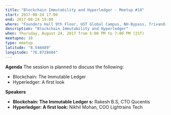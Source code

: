 ```yaml
---
title: "Blockchain Immutability and Hyperledger - Meetup #18"
start: 2017-08-24 17:00
end: 2017-08-24 19:00
where: "Founders Hall 9th Floor, UST Global Campus, NH-Bypass, Trivandrum"
description: "Blockchain Immutability and Hyperledger"
when: Thursday, August 24, 2017 from 5:00 PM to 7:00 PM (IST)
meetupno: 18
type: meetup
latitude: "8.548489"
longitude: "76.8728404"
---
```


**Agenda**
The session is planned to discuss the following:

- Blockchain: The Immutable Ledger  
- Hyperledger: A first look

**Speakers**

- **Blockchain: The Immutable Ledger s:**  Rakesh B.S, CTO Qucentis
- **Hyperledger: A first look:** Nikhil Mohan, COO Lightrains Tech
